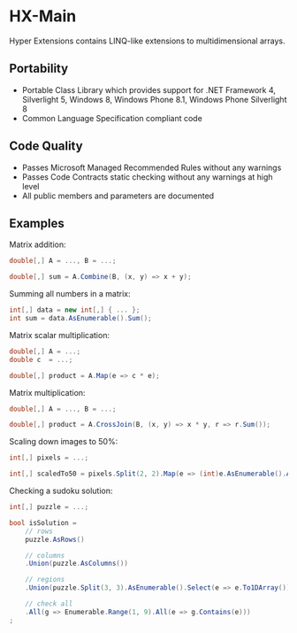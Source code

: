 # HX-Main
Hyper Extensions contains LINQ-like extensions to multidimensional arrays.

## Portability
 - Portable Class Library which provides support for .NET Framework 4, Silverlight 5, Windows 8, Windows Phone 8.1, Windows Phone Silverlight 8
 - Common Language Specification compliant code

## Code Quality
 - Passes Microsoft Managed Recommended Rules without any warnings
 - Passes Code Contracts static checking without any warnings at high level
 - All public members and parameters are documented

## Examples

Matrix addition:
```C#
double[,] A = ..., B = ...;

double[,] sum = A.Combine(B, (x, y) => x + y);
```

Summing all numbers in a matrix:
```C#
int[,] data = new int[,] { ... };
int sum = data.AsEnumerable().Sum();
```

Matrix scalar multiplication:
```C#
double[,] A = ...;
double c  = ...;

double[,] product = A.Map(e => c * e);
```

Matrix multiplication:
```C#
double[,] A = ..., B = ...;

double[,] product = A.CrossJoin(B, (x, y) => x * y, r => r.Sum());
```

Scaling down images to 50%:
```C#
int[,] pixels = ...;

int[,] scaledTo50 = pixels.Split(2, 2).Map(e => (int)e.AsEnumerable().Average());
```

Checking a sudoku solution:
```C#
int[,] puzzle = ...;

bool isSolution =
	// rows
	puzzle.AsRows()

	// columns
	.Union(puzzle.AsColumns())

	// regions
	.Union(puzzle.Split(3, 3).AsEnumerable().Select(e => e.To1DArray()))

	// check all
	.All(g => Enumerable.Range(1, 9).All(e => g.Contains(e)))
;
```
